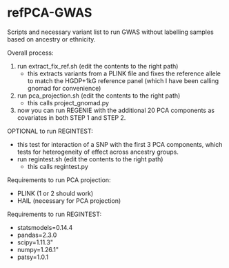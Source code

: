 # refPCA-GWAS
Scripts and necessary variant list to run GWAS without labelling samples based on ancestry or ethnicity. 

Overall process:
1. run extract_fix_ref.sh (edit the contents to the right path)
    - this extracts variants from a PLINK file and fixes the reference allele to match the HGDP+1kG reference panel (which I have been calling gnomad for convenience)
2. run pca_projection.sh (edit the contents to the right path)
    - this calls project_gnomad.py
3. now you can run REGENIE with the additional 20 PCA components as covariates in both STEP 1 and STEP 2. 

OPTIONAL to run REGINTEST:
- this test for interaction of a SNP with the first 3 PCA components, which tests for heterogeneity of effect across ancestry groups.
- run regintest.sh (edit the contents to the right path)
    - this calls regintest.py

Requirements to run PCA projection:
- PLINK (1 or 2 should work)
- HAIL (necessary for PCA projection)

Requirements to run REGINTEST:
- statsmodels=0.14.4
- pandas=2.3.0
- scipy=1.11.3"
- numpy=1.26.1"
- patsy=1.0.1
